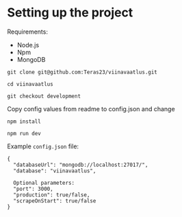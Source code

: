 # Setting up the project
Requirements:  
* Node.js  
* Npm  
* MongoDB

```git clone git@github.com:Teras23/viinavaatlus.git```

```cd viinavaatlus```

```git checkout development```

Copy config values from readme to config.json and change 

```npm install```

```npm run dev```


Example ```config.json``` file:
```
{
  "databaseUrl": "mongodb://localhost:27017/",
  "database": "viinavaatlus",
  
  Optional parameters:
  "port": 3000,
  "production": true/false,
  "scrapeOnStart": true/false
}
```

